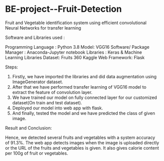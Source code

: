 # BE-project--Fruit-Detection
Fruit and Vegetable identification system using efficient convolutional Neural Networks for transfer learning

Software and Libraries used :

Programming Language : Python 3.8
Model: VGG16
Software/ Package Manager : Anaconda-Jupyter notebook
Libraries : Keras & Machine Learning Libraries
Dataset: Fruits 360 Kaggle
Web Framework: Flask

Steps:

1. Firstly, we have imported the libraries and did data augmentation using ImageGenerator dataset.
2. After that we have performed transfer learning of VGG16 model to extract the feature of convolution layer.
3. We have trained our model on fully connected layer for our customized dataset(On train and test dataset).
4. Deployed our model into web app with flask.
4. And finally, tested the model and we have predicted the class of given image.

Result and Conclusion:

Hence, we detected several fruits and vegetables with a system accuracy of 91.3%.
The web app detects images when the image is uploaded directly or the URL of the fruits and vegetables is given.
It also gives calorie content per 100g of fruit or vegetables.


